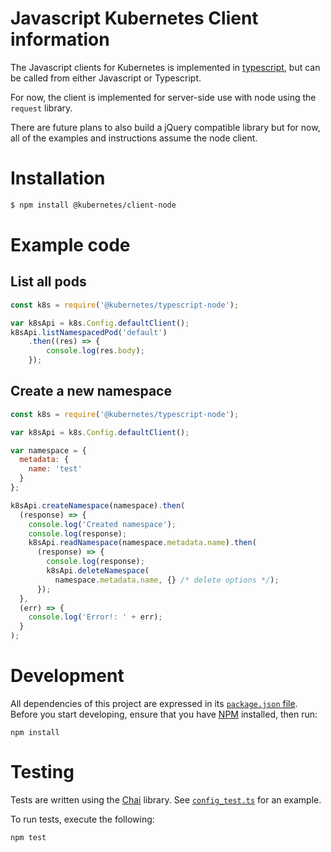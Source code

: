 # Javascript Kubernetes Client information

The Javascript clients for Kubernetes is implemented in 
[typescript](https://typescriptlang.org), but can be called from either
Javascript or Typescript.

For now, the client is implemented for server-side use with node 
using the `request` library.

There are future plans to also build a jQuery compatible library but
for now, all of the examples and instructions assume the node client.

# Installation
```sh
$ npm install @kubernetes/client-node
```

# Example code

## List all pods
```javascript
const k8s = require('@kubernetes/typescript-node');

var k8sApi = k8s.Config.defaultClient();
k8sApi.listNamespacedPod('default')
    .then((res) => {
        console.log(res.body);
    });
```

## Create a new namespace
```javascript
const k8s = require('@kubernetes/typescript-node');

var k8sApi = k8s.Config.defaultClient();

var namespace = {
  metadata: {
    name: 'test'
  }
};

k8sApi.createNamespace(namespace).then(
  (response) => {
    console.log('Created namespace');
    console.log(response);
    k8sApi.readNamespace(namespace.metadata.name).then(
      (response) => {
        console.log(response);
        k8sApi.deleteNamespace(
          namespace.metadata.name, {} /* delete options */);
      });
  },
  (err) => {
    console.log('Error!: ' + err);
  }
);
```

# Development

All dependencies of this project are expressed in its 
[`package.json` file](./package.json). Before you start developing, ensure
that you have [NPM](https://www.npmjs.com/) installed, then run:

```console
npm install
```

# Testing

Tests are written using the [Chai](http://chaijs.com/) library. See
[`config_test.ts`](./config_test.ts) for an example.

To run tests, execute the following:

```console
npm test
```

